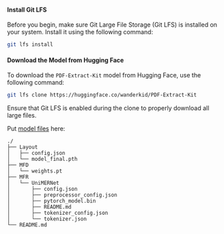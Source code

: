 #### Install Git LFS
Before you begin, make sure Git Large File Storage (Git LFS) is installed on your system. Install it using the following command:

```bash
git lfs install
```

#### Download the Model from Hugging Face
To download the `PDF-Extract-Kit` model from Hugging Face, use the following command:

```bash
git lfs clone https://huggingface.co/wanderkid/PDF-Extract-Kit
```

Ensure that Git LFS is enabled during the clone to properly download all large files.



Put [model files]() here:

```
./
├── Layout
│   ├── config.json
│   └── model_final.pth
├── MFD
│   └── weights.pt
├── MFR
│   └── UniMERNet
│       ├── config.json
│       ├── preprocessor_config.json
│       ├── pytorch_model.bin
│       ├── README.md
│       ├── tokenizer_config.json
│       └── tokenizer.json
└── README.md
```